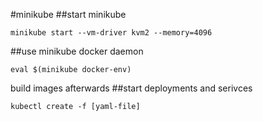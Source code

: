 #minikube
##start minikube
```
minikube start --vm-driver kvm2 --memory=4096
```
##use minikube docker daemon
```
eval $(minikube docker-env)
```
build images afterwards
##start deployments and serivces
```
kubectl create -f [yaml-file]
```
